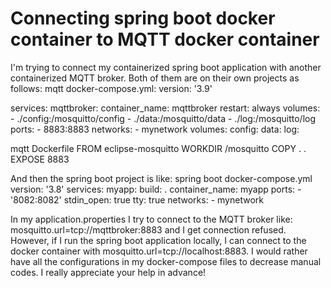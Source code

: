 
# Connecting spring boot docker container to MQTT docker container

I'm trying to connect my containerized spring boot application with another containerized MQTT broker. Both of them are on their own projects as follows:
mqtt docker-compose.yml:
version: '3.9'

services:
  mqttbroker:
    container_name: mqttbroker
    restart: always
    volumes:
      - ./config:/mosquitto/config
      - ./data:/mosquitto/data
      - ./log:/mosquitto/log
    ports:
      - 8883:8883
    networks:
      - mynetwork
volumes:
  config:
  data:
  log:

mqtt Dockerfile
FROM eclipse-mosquitto
WORKDIR /mosquitto
COPY . .
EXPOSE 8883

And then the spring boot project is like:
spring boot docker-compose.yml
version: '3.8'
services:
  myapp:
    build: .
    container_name: myapp
    ports:
      - '8082:8082'
    stdin_open: true
    tty: true
    networks:
      - mynetwork

In my application.properties I try to connect to the MQTT broker like:
mosquitto.url=tcp://mqttbroker:8883 and I get connection refused. However, if I run the spring boot application locally, I can connect to the docker container with mosquitto.url=tcp://localhost:8883.
I would rather have all the configurations in my docker-compose files to decrease manual codes.
I really appreciate your help in advance!

        